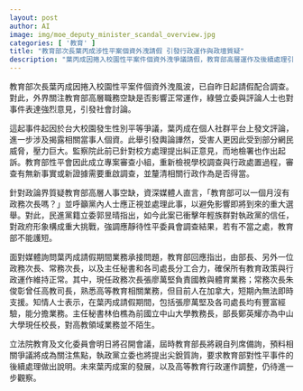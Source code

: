 ```yaml
---
layout: post
author: AI
image: img/moe_deputy_minister_scandal_overview.jpg
categories: [ '教育' ]
title: "教育部次長葉丙成涉性平案個資外洩請假 引發行政運作與政壇質疑"
description: "葉丙成因捲入校園性平案件個資外洩爭議請假，教育部高層運作及後續處理引發政論界和社會高度關注，立院將針對行政作為進行質詢，事件對政府形象與年輕族群信任造成衝擊，後續發展備受矚目。"
---
```

教育部次長葉丙成因捲入校園性平案件個資外洩風波，已自昨日起請假配合調查。對此，外界關注教育部高層職務空缺是否影響正常運作，綠營立委與評論人士也對事件表達強烈意見，引發社會討論。

這起事件起因於台大校園發生性別平等爭議，葉丙成在個人社群平台上發文評論，進一步涉及揭露相關當事人個資。此舉引發輿論譁然，受害人更因此受到部分網民威脅，壓力巨大。監察院此前已針對校方處理提出糾正意見，而地檢署也作出起訴。教育部性平會因此成立專案審查小組，重新檢視學校調查與行政處置過程，審查有無新事實或新證據需要重啟調查，並釐清相關行政作為是否得當。

針對政論界質疑教育部高層人事空缺，資深媒體人直言，「教育部可以一個月沒有政務次長嗎？」並呼籲黨內人士應正視並處理此事，以避免影響即將到來的重大選舉。對此，民進黨籍立委郭昱晴指出，如今此案已衝擊年輕族群對執政黨的信任，對政府形象構成重大挑戰，強調應靜待性平委員會調查結果，若有不當之處，教育部不能護短。

面對媒體詢問葉丙成請假期間業務承接問題，教育部回應指出，由部長、另外一位政務次長、常務次長，以及主任秘書和各司處長分工合力，確保所有教育政策與行政運作維持正常。其中，現任政務次長張廖萬堅負責國教與體育業務；常務次長朱俊彰曾任高教司長，熟悉高等教育相關業務，但目前人在加拿大，短期內無法即時支援。知情人士表示，在葉丙成請假期間，包括張廖萬堅及各司處長均有豐富經驗，能分擔業務。主任秘書林伯樵為前國立中山大學教務長，部長鄭英耀亦為中山大學現任校長，對高教領域業務並不陌生。

立法院教育及文化委員會明日將召開會議，屆時教育部長將親自列席備詢，預料相關爭議將成為關注焦點，執政黨立委也將提出尖銳質詢，要求教育部對性平事件的後續處理做出說明。未來葉丙成案的發展，以及高等教育行政運作調整，仍待進一步觀察。